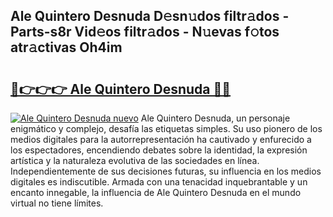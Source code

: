 ## Ale Quintero Desnuda D𝚎sn𝚞dos filtr𝚊dos - Parts-s8r Vid𝚎os filtr𝚊dos - N𝚞evas f𝚘tos atr𝚊ctivas Oh4im

# <h2><a href="http://mbdrxzr.tromn.icu/?c=Ale+Quintero+Desnuda">🔗👉👉👉 Ale Quintero Desnuda 🔗🔗</a></h2>

[![Ale Quintero Desnuda nuevo](https://i.imgur.com/pEAQMta.gif)](http://mbdrxzr.tromn.icu/?c=Ale+Quintero+Desnuda)
Ale Quintero Desnuda, un personaje enigmático y complejo, desafía las etiquetas simples. Su uso pionero de los medios digitales para la autorrepresentación ha cautivado y enfurecido a los espectadores, encendiendo debates sobre la identidad, la expresión artística y la naturaleza evolutiva de las sociedades en línea. Independientemente de sus decisiones futuras, su influencia en los medios digitales es indiscutible. Armada con una tenacidad inquebrantable y un encanto innegable, la influencia de Ale Quintero Desnuda en el mundo virtual no tiene límites.
